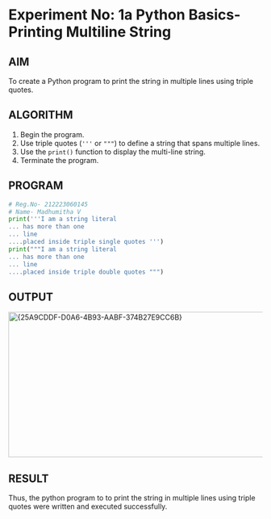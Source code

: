 # Experiment No: 1a Python Basics- Printing Multiline String

## AIM  
To create a Python program to print the string in multiple lines using triple quotes.

## ALGORITHM  
1. Begin the program.  
2. Use triple quotes (`'''` or `"""`) to define a string that spans multiple lines.  
3. Use the `print()` function to display the multi-line string.  
4. Terminate the program.

## PROGRAM
```python
# Reg.No- 212223060145
# Name- Madhumitha V
print('''I am a string literal
... has more than one
... line
....placed inside triple single quotes ''')
print("""I am a string literal
... has more than one
... line
....placed inside triple double quotes """)
```
## OUTPUT
<img width="1045" height="288" alt="{25A9CDDF-D0A6-4B93-AABF-374B27E9CC6B}" src="https://github.com/user-attachments/assets/fb2a6687-bef9-4394-a95b-358bd5314803" />

## RESULT
Thus, the python program to to print the string in multiple lines using triple quotes were written and executed successfully.
